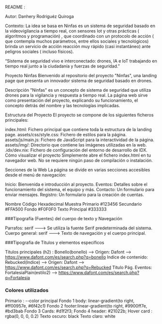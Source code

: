 
README :

Autor: Danhery Rodriguéz Quiroga 

Contexto: La idea se basa en Ninfas es un sistema de seguridad basado en la videovigilancia a tiempo real, con sensores Iot y otras prácticas ( algoritmos y programación) , que coordinado con un protocolo de acción ( que contempla muchos parámetros, entre ellos sociales y tecnológicos) brinda un servicio de acción reacción muy rápido (casi instantáneo) ante peligros sociales ( incluso físicos).  

“Sistema de seguridad vivo e interconectado: drones, IA e IoT trabajando en tiempo real junto a la ciudadanía y fuerzas de seguridad.”


Proyecto Ninfas
Bienvenido al repositorio del proyecto "Ninfas", una landing page que presenta un innovador sistema de seguridad basado en drones.

Descripción
"Ninfas" es un concepto de sistema de seguridad que utiliza drones para la vigilancia y respuesta a tiempo real. La página web sirve como presentación del proyecto, explicando su funcionamiento, el concepto detrás del nombre y las tecnologías implicadas.

Estructura del Proyecto
El proyecto se compone de los siguientes ficheros principales:

index.html: Fichero principal que contiene toda la estructura de la landing page.
assets/css/style.css: Fichero de estilos para la página.
assets/js/main.js: Fichero de JavaScript para la interactividad de la página.
assets/img/: Directorio que contiene las imágenes utilizadas en la web.
.idx/dev.nix: Fichero de configuración del entorno de desarrollo de IDX.
Cómo visualizar el proyecto
Simplemente abre el fichero index.html en tu navegador web. No se requiere ningún paso de compilación o instalación.

Secciones de la Web
La página se divide en varias secciones accesibles desde el menú de navegación:

Inicio: Bienvenida e introducción al proyecto.
Eventos: Detalles sobre el funcionamiento del sistema, el equipo y más.
Contacto: Un formulario para enviar mensajes.
Registro: Un formulario para la creación de cuentas.





Nombre	Código Hexadecimal	Muestra
Primario	#123456	
Secundario	#FFA500	
Fondo	#F0F0F0	
Texto Principal	#333333

###Tipografía (Fuentes) del cuerpo de texto y Navegación 

Parrafos: serif ---> Se utiliza la fuente Serif predeterminada del sistema.
Cuerpo general: serif ---> Texto de navegación y el cuerpo principal.


###Tipografia de Títulos y elementos específicos

Títulos principales (h2) :  Bonello(bonello) --> Origen: Dafont --> https://www.dafont.com/es/search.php?q=bonello
Indice de contenido: Rebucked(Indice) --> Origen: Dafont --> https://www.dafont.com/es/search.php?q=Rebucked
Titulo Pág. Eventos: FortalesiaPlain(estilo2) --> https://www.dafont.com/es/search.php?q=Fortalesia


### Colores utilizados 
Primario : --color principal 
Fondo 1 body: linear-gradient(to right, #ff00957e, #6f42c1)
Fondo 2 footer:linear-gradient(to right, #9900ff7e, #bd3bab
Fondo 3 Cards:  #d1f2f3;
Fondo 4 header: #21022b;
Hover card :  rgba(0, 0, 0, 0.2) 
Texto oscuro: black 
Texto claro: white 



